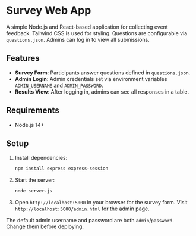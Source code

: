 # Survey Web App

A simple Node.js and React-based application for collecting event feedback. Tailwind CSS is used for styling. Questions are configurable via `questions.json`. Admins can log in to view all submissions.

## Features

- **Survey Form**: Participants answer questions defined in `questions.json`.
- **Admin Login**: Admin credentials set via environment variables `ADMIN_USERNAME` and `ADMIN_PASSWORD`.
- **Results View**: After logging in, admins can see all responses in a table.

## Requirements

- Node.js 14+

## Setup

1. Install dependencies:
   ```bash
   npm install express express-session
   ```
2. Start the server:
   ```bash
   node server.js
   ```
3. Open `http://localhost:5000` in your browser for the survey form. Visit `http://localhost:5000/admin.html` for the admin page.

The default admin username and password are both `admin`/`password`. Change them before deploying.
